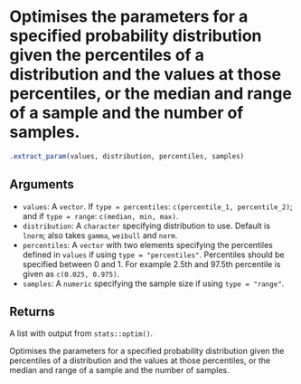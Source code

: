 # Optimises the parameters for a specified probability distribution given the percentiles of a distribution and the values at those percentiles, or the median and range of a sample and the number of samples.

```r
.extract_param(values, distribution, percentiles, samples)
```

## Arguments

- `values`: A `vector`. If `type = percentiles`: `c(percentile_1, percentile_2)`; and if `type = range`: `c(median, min, max)`.
- `distribution`: A `character` specifying distribution to use. Default is `lnorm`; also takes `gamma`, `weibull` and `norm`.
- `percentiles`: A `vector` with two elements specifying the percentiles defined in `values` if using `type = "percentiles"`. Percentiles should be specified between 0 and 1. For example 2.5th and 97.5th percentile is given as `c(0.025, 0.975)`.
- `samples`: A `numeric` specifying the sample size if using `type = "range"`.

## Returns

A list with output from `stats::optim()`.

Optimises the parameters for a specified probability distribution given the percentiles of a distribution and the values at those percentiles, or the median and range of a sample and the number of samples.
